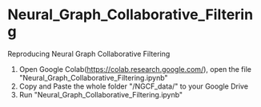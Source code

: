 # Neural_Graph_Collaborative_Filtering
Reproducing Neural Graph Collaborative Filtering
1. Open Google Colab(https://colab.research.google.com/), open the file "Neural_Graph_Collaborative_Filtering.ipynb"
2. Copy and Paste the whole folder "/NGCF_data/" to your Google Drive
3. Run "Neural_Graph_Collaborative_Filtering.ipynb"
